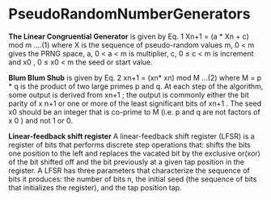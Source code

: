 # PseudoRandomNumberGenerators
**The Linear Congruential Generator**
is given by Eq. 1
Xn+1 = (a * Xn + c) mod m                                           ....(1)
where X is the sequence of pseudo-random values 
m, 0 < m gives the PRNG space, 
a, 0 < a < m is multiplier,
c, 0 ≤ c < m is increment and 
x0 , 0 ≤ x0 < m the seed or start value.


**Blum Blum Shub** 
is given by Eq. 2
xn+1 = (xn* xn) mod M                                                 ...(2)
where M = p * q is the product of two large primes p and q. 
At each step of the algorithm, some output is derived from xn+1 ; the output is commonly either the bit parity of x n+1 or one or more
of the least significant bits of xn+1 . 
The seed x0 should be an integer that is co-prime to M (i.e.
p and q are not factors of x 0 ) and not 1 or 0.



**Linear-feedback shift register**
A linear-feedback shift register (LFSR) is a register of bits that performs discrete step operations that:
shifts the bits one position to the left and replaces the vacated bit by the exclusive or(xor) of the bit shifted off and the bit previously at a given tap position in the register.
A LFSR has three parameters that characterize the sequence of bits it produces: 
the number of bits n, 
the initial seed (the sequence of bits that initializes the register),
and the tap position tap.
